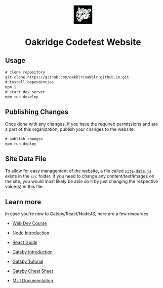 <p align="center">
  <a href="https://codefest.oakridge.in">
    <img alt="Website Icon" src="https://raw.githubusercontent.com/oakblr/oakblr.github.io/main/src/images/icon.png" width="60" />
  </a>
</p>
<h1 align="center">
  Oakridge Codefest Website
</h1>

## Usage

```shell
# clone repository
git clone https://github.com/oakblr/oakblr.github.io.git
# install dependencies
npm i
# start dev server
npm run develop
```

## Publishing Changes

Once done with any changes, if you have the required permissions and are a part of this organization, publish your changes to the website.
```shell
# publish changes
npm run deploy
```

## Site Data File

To allow for easy management of the website, a file called [`site-data.js`](https://github.com/oakblr/oakblr.github.io/blob/main/src/site-data.js) exists in the `src` folder. If you need to change any content/text/images on the site, you would most likely be able do it by just changing the respective value(s) in this file.

## Learn more

In case you're new to Gatsby/React/NodeJS, here are a few resources:

  - [Web Dev Course](https://www.freecodecamp.org/learn/responsive-web-design/)
    
  - [Node Introduction](https://www.youtube.com/watch?v=ENrzD9HAZK4)
    
  - [React Guide](https://reactjs.org/tutorial/tutorial.html)
    
  - [Gatsby Introduction](https://www.youtube.com/watch?v=GuvAMcsoreI)

  - [Gatsby Tutorial](https://www.gatsbyjs.com/docs/tutorial/)

  - [Gatsby Cheat Sheet](https://www.gatsbyjs.com/docs/cheat-sheet/)
    
  - [MUI Documentation](https://mui.com/getting-started/usage/)
